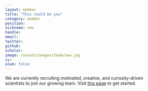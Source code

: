 ```yaml
---
layout: member
title: "This could be you"
category: member
position: 
nickname: new
handle: 
email: 
twitter: 
github: 
scholar: 
image: /assets/images/team/new.jpg
cv: 
alum: false
---
```


We are currently recruiting motivated, creative, and curiosity-driven scientists to join our growing team. Visit [this page](/join) to get started.